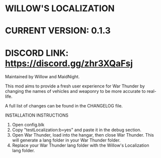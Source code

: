 # WILLOW'S LOCALIZATION
# CURRENT VERSION: 0.1.3

# DISCORD LINK: https://discord.gg/zhr3XQaFsj

Maintained by Willow and MaidNight.

This mod aims to provide a fresh user experience for War Thunder by changing the names of vehicles and weaponry to be more accurate to real-life.

A full list of changes can be found in the CHANGELOG file.

INSTALLATION INSTRUCTIONS
1. Open config.blk
2. Copy "testLocalization:b=yes" and paste it in the debug section.
3. Open War Thunder, load into the hangar, then close War Thunder. This will generate a lang folder in your War Thunder folder.
4. Replace your War Thunder lang folder with the Willow's Localization lang folder.
